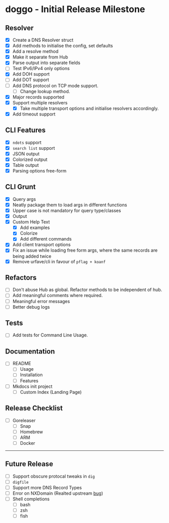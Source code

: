 # doggo - Initial Release Milestone

## Resolver
- [x] Create a DNS Resolver struct
- [x] Add methods to initialise the config, set defaults
- [x] Add a resolve method
- [x] Make it separate from Hub
- [x] Parse output into separate fields
- [ ] Test IPv6/IPv4 only options
- [x] Add DOH support
- [ ] Add DOT support
- [ ] Add DNS protocol on TCP mode support.
  - [ ] Change lookup method.
- [x] Major records supported
- [x] Support multiple resolvers
  - [x] Take multiple transport options and initialise resolvers accordingly. 
- [x] Add timeout support

## CLI Features
- [x] `ndots` support
- [x] `search list` support
- [x] JSON output
- [x] Colorized output
- [x] Table output
- [x] Parsing options free-form

## CLI Grunt
- [x] Query args
- [x] Neatly package them to load args in different functions
- [x] Upper case is not mandatory for query type/classes
- [x] Output
- [x] Custom Help Text
  - [x] Add examples
  - [x] Colorize
  - [x] Add different commands
- [x] Add client transport options
- [x] Fix an issue while loading free form args, where the same records are being added twice
- [x] Remove urfave/cli in favour of `pflag + koanf`

## Refactors

- [ ] Don't abuse Hub as global. Refactor methods to be independent of hub.
- [ ] Add meaningful comments where required.
- [ ] Meaningful error messages
- [ ] Better debug logs
## Tests
- [ ] Add tests for Command Line Usage. 

## Documentation
- [ ] README
  - [ ] Usage
  - [ ] Installation
  - [ ] Features
- [ ] Mkdocs init project
  - [ ] Custom Index (Landing Page)

## Release Checklist
- [ ] Goreleaser
  - [ ] Snap
  - [ ] Homebrew
  - [ ] ARM
  - [ ] Docker

---
## Future Release

- [ ] Support obscure protocal tweaks in `dig`
- [ ] `digfile`
- [ ] Support more DNS Record Types
- [ ] Error on NXDomain (Realted upstream [bug](https://github.com/miekg/dns/issues/1198))
- [ ] Shell completions
  - [ ] bash
  - [ ] zsh
  - [ ] fish
